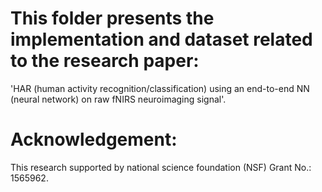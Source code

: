 # This folder presents the implementation and dataset related to the research paper: 
'HAR (human activity recognition/classification) using an end-to-end NN (neural network) on raw fNIRS neuroimaging signal'.

# Acknowledgement: 
This research supported by national science foundation (NSF) Grant No.: 1565962. 

